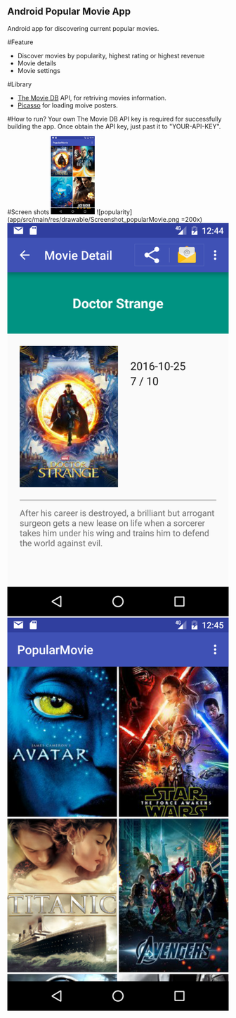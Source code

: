 ## Android Popular Movie App
Android app for discovering current popular movies.

#Feature
* Discover movies by popularity, highest rating or highest revenue
* Movie details
* Movie settings

#Library
* [The Movie DB](https://www.themoviedb.org/documentation/api) API, for retriving movies information.
* [Picasso](http://square.github.io/picasso/) for loading moive posters.

#How to run?
Your own The Movie DB API key is required for successfully building the app. Once obtain the API key, just past it to "YOUR-API-KEY".

#Screen shots
<img src="app/src/main/res/drawable/Screenshot_popularMovie.png" width="100" />
![popularity](app/src/main/res/drawable/Screenshot_popularMovie.png =200x)
![movieDetail](app/src/main/res/drawable/Screenshot_movieDetail.png)
![revenue](app/src/main/res/drawable/Screenshot_revenue.png)


